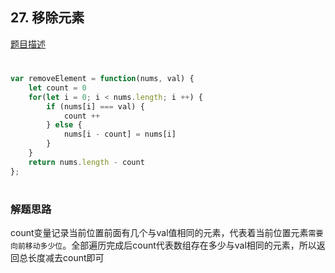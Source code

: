 ## 27. 移除元素

[题目描述](https://leetcode-cn.com/problems/remove-element/)

#

```javascript
var removeElement = function(nums, val) {
    let count = 0
    for(let i = 0; i < nums.length; i ++) {
        if (nums[i] === val) {
            count ++
        } else {
            nums[i - count] = nums[i]
        }
    }
    return nums.length - count
};
```

#

### 解题思路
count变量记录当前位置前面有几个与val值相同的元素，代表着当前位置元素`需要向前移动多少位`。全部遍历完成后count代表数组存在多少与val相同的元素，所以返回总长度减去count即可